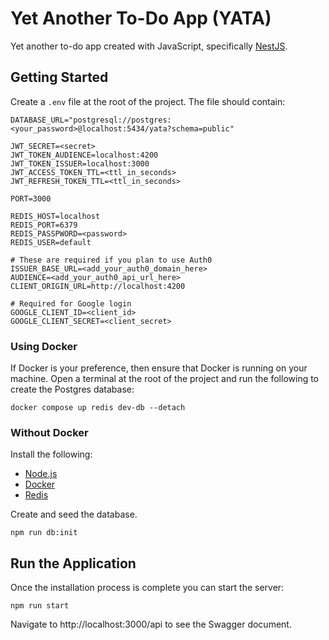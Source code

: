 # Yet Another To-Do App (YATA)

Yet another to-do app created with JavaScript, specifically [NestJS](https://nestjs.com/).

## Getting Started

Create a `.env` file at the root of the project. The file should contain:

```Properties
DATABASE_URL="postgresql://postgres:<your_password>@localhost:5434/yata?schema=public"

JWT_SECRET=<secret>
JWT_TOKEN_AUDIENCE=localhost:4200
JWT_TOKEN_ISSUER=localhost:3000
JWT_ACCESS_TOKEN_TTL=<ttl_in_seconds>
JWT_REFRESH_TOKEN_TTL=<ttl_in_seconds>

PORT=3000

REDIS_HOST=localhost
REDIS_PORT=6379
REDIS_PASSPWORD=<password>
REDIS_USER=default

# These are required if you plan to use Auth0
ISSUER_BASE_URL=<add_your_auth0_domain_here>
AUDIENCE=<add_your_auth0_api_url_here>
CLIENT_ORIGIN_URL=http://localhost:4200

# Required for Google login
GOOGLE_CLIENT_ID=<client_id>
GOOGLE_CLIENT_SECRET=<client_secret>

```

### Using Docker

If Docker is your preference, then ensure that Docker is running on your machine.
Open a terminal at the root of the project and run the following to create the Postgres database:

```
docker compose up redis dev-db --detach
```

### Without Docker

Install the following:

- [Node.js](https://nodejs.org/en/)
- [Docker](https://www.docker.com/)
- [Redis](https://redis.io/docs/getting-started/installation/)

Create and seed the database.

```
npm run db:init
```

## Run the Application

Once the installation process is complete you can start the server:

```shell
npm run start
```

Navigate to http://localhost:3000/api to see the Swagger document.

